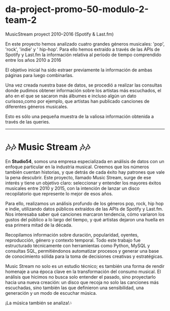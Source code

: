 # da-project-promo-50-modulo-2-team-2
MusicStream proyect 2010–2016 (Spotify & Last.fm)

En este proyecto hemos analizado cuatro grandes géneros musicales: 'pop', 'rock', 'indie' y ' hip-hop'. Para ello hemos extraído a través de las APIs de Spotify y Last.fm la información relativa al período de tiempo comprendido entre los años 2010 a 2016

El objetivo inicial ha sido estraer previamente la información de ambas páginas para luego combinarlas.

Una vez creada nuestra base de datos, se procedió a realizar las consultas donde pudimos obtener información sobre los artistas más escuchados, el año en el que se sacaron más álbumes e incluso algún un dato curisoso,como por ejemplo, que artistas han publicado canciones de diferentes géneros musicales. 

Esto es sólo una pequeña muestra de la valiosa información obtenida a través de las queries.


-----------------

# 🎶🎶 Music Stream 🎶🎶

En **Studio54**, somos una empresa especializada en análisis de datos con un enfoque particular en la industria musical. Creemos que los números también cuentan historias, y que detrás de cada éxito hay patrones que vale la pena descubrir.
Este proyecto, llamado Music Stream, surge de ese interés y tiene un objetivo claro: seleccionar y entender los mayores éxitos musicales entre 2010 y 2015, con la intención de lanzar un disco recopilatorio que represente lo mejor de esos años.

Para ello, realizamos un análisis profundo de los géneros pop, rock, hip hop e indie, utilizando datos públicos extraídos de las APIs de Spotify y Last.fm. Nos interesaba saber qué canciones marcaron tendencia, cómo variaron los gustos del público a lo largo del tiempo, y qué artistas dejaron una huella en esa primera mitad de la década.

Recopilamos información sobre duración, popularidad, oyentes, reproducción, género y contexto temporal. Todo este trabajo fue estructurado técnicamente con herramientas como Python, MySQL y consultas SQL, permitiéndonos automatizar procesos y generar una base de conocimiento sólida para la toma de decisiones creativas y estratégicas.

Music Stream no solo es un estudio técnico; es también una forma de rendir homenaje a una época clave en la transformación del consumo musical.
El análisis que hicimos no busca solo entender el pasado, sino proyectarlo hacia una nueva creación: un disco que recoja no solo las canciones más escuchadas, sino también las que definieron una sensibilidad, una generación y un modo de escuchar música.

¡La música también se analiza!🎶